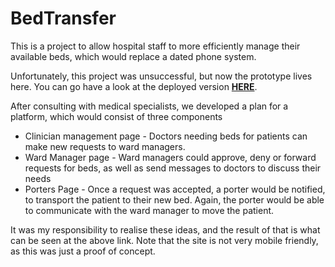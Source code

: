 # BedTransfer
This is a project to allow hospital staff to more efficiently manage their available beds, which would replace a dated phone system.

Unfortunately, this project was unsuccessful, but now the prototype lives here. You can go have a look at the deployed version **[HERE](https://bedtransfer-e9489.web.app/)**.

After consulting with medical specialists, we developed a plan for a platform, which would consist of three components
- Clinician management page - Doctors needing beds for patients can make new requests to ward managers.
- Ward Manager page - Ward managers could approve, deny or forward requests for beds, as well as send messages to doctors to discuss their needs
- Porters Page - Once a request was accepted, a porter would be notified, to transport the patient to their new bed. Again, the porter would be able to communicate with the ward manager to move the patient.

It was my responsibility to realise these ideas, and the result of that is what can be seen at the above link.
Note that the site is not very mobile friendly, as this was just a proof of concept.

